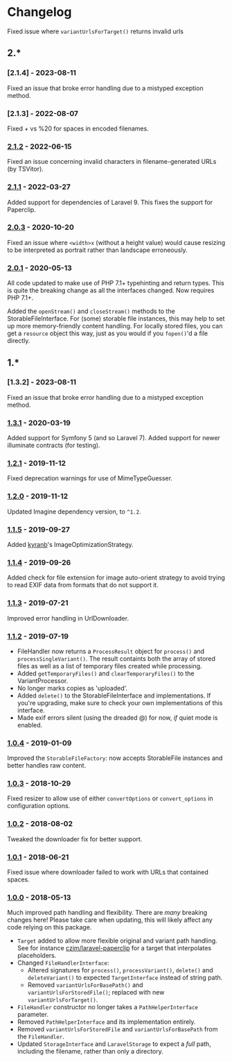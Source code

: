 # Changelog
Fixed issue where `variantUrlsForTarget()` returns invalid urls

## 2.*

### [2.1.4] - 2023-08-11

Fixed an issue that broke error handling due to a mistyped exception method.

### [2.1.3] - 2022-08-07

Fixed + vs %20 for spaces in encoded filenames.

### [2.1.2] - 2022-06-15

Fixed an issue concerning invalid characters in filename-generated URLs (by TSVitor).

### [2.1.1] - 2022-03-27

Added support for dependencies of Laravel 9. This fixes the support for Paperclip.

### [2.0.3] - 2020-10-20

Fixed an issue where `<width>x` (without a height value) would cause resizing to be interpreted as portrait rather than landscape erroneously.

### [2.0.1] - 2020-05-13

All code updated to make use of PHP 7.1+ typehinting and return types.
This is quite the breaking change as all the interfaces changed.
Now requires PHP 7.1+.

Added the `openStream()` and `closeStream()` methods to the StorableFileInterface.
For (some) storable file instances, this may help to set up more memory-friendly content handling.
For locally stored files, you can get a `resource` object this way, just as you would if you `fopen()`'d a file directly.


## 1.*

### [1.3.2] - 2023-08-11

Fixed an issue that broke error handling due to a mistyped exception method.

### [1.3.1] - 2020-03-19

Added support for Symfony 5 (and so Laravel 7).
Added support for newer illuminate contracts (for testing).

### [1.2.1] - 2019-11-12

Fixed deprecation warnings for use of MimeTypeGuesser.

### [1.2.0] - 2019-11-12

Updated Imagine dependency version, to `^1.2`.

### [1.1.5] - 2019-09-27

Added [kyranb](https://github.com/czim/file-handling/commits?author=kyranb)'s ImageOptimizationStrategy.

### [1.1.4] - 2019-09-26

Added check for file extension for image auto-orient strategy to avoid trying to read EXIF data from formats that do not support it.

### [1.1.3] - 2019-07-21

Improved error handling in UrlDownloader.

### [1.1.2] - 2019-07-19

- FileHandler now returns a `ProcessResult` object for `process()` and `processSingleVariant()`. The result containts both the array of stored files as well as a list of temporary files created while processing.
- Added `getTemporaryFiles()` and `clearTemporaryFiles()` to the VariantProcessor.
- No longer marks copies as 'uploaded'.
- Added `delete()` to the StorableFileInterface and implementations. If you're upgrading, make sure to check your own implementations of this interface.
- Made exif errors silent (using the dreaded @) for now, *if* quiet mode is enabled.

### [1.0.4] - 2019-01-09

Improved the `StorableFileFactory`: now accepts StorableFile instances and better handles raw content.

### [1.0.3] - 2018-10-29

Fixed resizer to allow use of either `convertOptions` or `convert_options` in configuration options.


### [1.0.2] - 2018-08-02

Tweaked the downloader fix for better support.


### [1.0.1] - 2018-06-21

Fixed issue where downloader failed to work with URLs that contained spaces.


### [1.0.0] - 2018-05-13

Much improved path handling and flexibility.
There are *many* breaking changes here!
Please take care when updating, this will likely affect any code relying on this package.

- `Target` added to allow more flexible original and variant path handling.
    See for instance [czim/laravel-paperclip](https://github.com/czim/laravel-paperclip) for a target that interpolates placeholders.
- Changed `FileHandlerInterface`:
    - Altered signatures for `process()`, `processVariant()`, `delete()` and `deleteVariant()` to expected `TargetInterface` instead of string path.
    - Removed `variantUrlsForBasePath()` and `variantUrlsForStoredFile()`; replaced with new `variantUrlsForTarget()`.
- `FileHandler` constructor no longer takes a `PathHelperInterface` parameter.
- Removed `PathHelperInterface` and its implementation entirely.
- Removed `variantUrlsForStoredFile` and `variantUrlsForBasePath` from the `FileHandler`.
- Updated `StorageInterface` and `LaravelStorage` to expect a *full* path, including the filename, rather than only a directory.

[2.1.2]: https://github.com/czim/file-handling/compare/2.1.1...2.1.2
[2.1.1]: https://github.com/czim/file-handling/compare/2.0.3...2.1.1
[2.0.3]: https://github.com/czim/file-handling/compare/2.0.2...2.0.3
[2.0.2]: https://github.com/czim/file-handling/compare/2.0.1...2.0.2
[2.0.1]: https://github.com/czim/file-handling/compare/1.3.1...2.0.1

[1.3.1]: https://github.com/czim/file-handling/compare/1.2.1...1.3.1
[1.2.1]: https://github.com/czim/file-handling/compare/1.2.0...1.2.1
[1.2.0]: https://github.com/czim/file-handling/compare/1.1.5...1.2.0
[1.1.5]: https://github.com/czim/file-handling/compare/1.1.4...1.1.5
[1.1.4]: https://github.com/czim/file-handling/compare/1.1.3...1.1.4
[1.1.3]: https://github.com/czim/file-handling/compare/1.1.2...1.1.3
[1.1.2]: https://github.com/czim/file-handling/compare/1.1.1...1.1.2
[1.1.1]: https://github.com/czim/file-handling/compare/1.1.0...1.1.1
[1.1.0]: https://github.com/czim/file-handling/compare/1.0.4...1.1.0
[1.0.4]: https://github.com/czim/file-handling/compare/1.0.3...1.0.4
[1.0.3]: https://github.com/czim/file-handling/compare/1.0.2...1.0.3
[1.0.2]: https://github.com/czim/file-handling/compare/1.0.1...1.0.2
[1.0.1]: https://github.com/czim/file-handling/compare/1.0.0...1.0.1
[1.0.0]: https://github.com/czim/file-handling/compare/0.9.10...1.0.0
